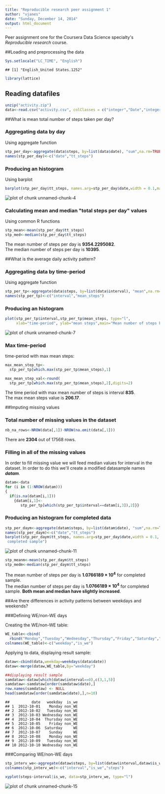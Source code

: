 ```yaml
---
title: "Reproducible research peer assignment 1"
author: "vjanes"
date: "Sunday, December 14, 2014"
output: html_document
---
```


Peer assignment one for the Coursera Data Science specialty's *Reproducible research* course.

##Loading and preprocessing the data

```r
Sys.setlocale("LC_TIME", "English")
```

```
## [1] "English_United States.1252"
```

```r
library(lattice)
```

## Reading datafiles


```r
unzip("activity.zip")
data<-read.csv("activity.csv", colClasses = c("integer","Date","integer"))
```

##What is mean total number of steps taken per day?

### Aggregating data by day
Using aggregate function

```r
stp_per_day<-aggregate(data$steps, by=list(data$date), "sum",na.rm=TRUE, na.action=NULL)
names(stp_per_day)<-c("date","tt_steps")
```


### Producing an histogram
Using barplot


```r
barplot(stp_per_day$tt_steps, names.arg=stp_per_day$date,width = 0.1,main="Total number of steps by day")
```

![plot of chunk unnamed-chunk-4](figure/unnamed-chunk-4-1.png) 



### Calculating mean and median "total steps per day" values
Using common R functions


```r
stp_mean<-mean(stp_per_day$tt_steps)
stp_med<-median(stp_per_day$tt_steps)  
```

The mean number of steps per day is **9354.2295082**.  
The median number of steps per day is **10395**.

##What is the average daily activity pattern?

### Aggregating data by time-period
Using aggregate function

```r
stp_per_tp<-aggregate(data$steps, by=list(data$interval), "mean",na.rm=TRUE, na.action=NULL)
names(stp_per_tp)<-c("interval","mean_steps")
```

### Producing an histogram


```r
plot(stp_per_tp$interval,stp_per_tp$mean_steps, type="l",
     xlab="time-period", ylab="mean steps",main="Mean number of steps by time-period")
```

![plot of chunk unnamed-chunk-7](figure/unnamed-chunk-7-1.png) 

### Max time-period
time-period with max mean steps:


```r
max_mean_step_tp<-
  stp_per_tp[which.max(stp_per_tp$mean_steps),1]

max_mean_step_val<-round(
  stp_per_tp[which.max(stp_per_tp$mean_steps),2],digits=2)
```

The time period with max mean number of steps is interval **835**.  
The max mean steps value is **206.17**.

##Imputing missing values

### Total number of missing values in the dataset


```r
nb_na_rows<-NROW(data[,1])-NROW(na.omit(data[,1]))
```
There are **2304** out of 17568 rows.

###  Filling in all of the missing values
In order to fill missing value we will feed median values for interval in the dataset. In order to do this we'll create a modified datasample names _**datam**_.


```r
datam<-data
for (i in (1:NROW(datam)))
{
  if(is.na(datam[i,1]))
    {datam[i,1]<-
       stp_per_tp[which(stp_per_tp$interval==datam[i,3]),2]}}
```

### Producing an histogram for completed data


```r
stp_per_daym<-aggregate(datam$steps, by=list(datam$date), "sum",na.rm=TRUE, na.action=NULL)
names(stp_per_daym)<-c("date","tt_steps")
barplot(stp_per_daym$tt_steps, names.arg=stp_per_day$date,width = 0.1, main = "Total steps per day, 
 completed sample")
```

![plot of chunk unnamed-chunk-11](figure/unnamed-chunk-11-1.png) 



```r
stp_meanm<-mean(stp_per_daym$tt_steps)
stp_medm<-median(stp_per_daym$tt_steps)  
```

The mean number of steps per day is **1.0766189 &times; 10<sup>4</sup>** for completed sample.  
The median number of steps per day is **1.0766189 &times; 10<sup>4</sup>** for completed sample.  **Both mean and median have slightly increased**.

##Are there differences in activity patterns between weekdays and weekends?

###Defining WE/non-WE days

Creating the WE/non-WE table:

```r
WE_table<-cbind(
  rbind("Monday","Tuesday","Wednesday","Thursday","Friday","Saturday","Sunday"),rbind("non_WE","non_WE","non_WE","non_WE","non_WE","WE","WE"))
colnames(WE_table)<-c("weekday","is_we")
```
Applying to data, displaying result sample:

```r
dataw<-cbind(data,weekday=weekdays(data$date))
dataw<-merge(dataw,WE_table,by="weekday")

##displaying result sample
samdataw<-dataw[which(dataw$interval==0),c(3,1,5)]
samdataw<-samdataw[order(samdataw$date),]
row.names(samdataw) <- NULL 
head(samdataw[order(samdataw$date),],n=10)
```

```
##          date   weekday  is_we
## 1  2012-10-01    Monday non_WE
## 2  2012-10-02   Tuesday non_WE
## 3  2012-10-03 Wednesday non_WE
## 4  2012-10-04  Thursday non_WE
## 5  2012-10-05    Friday non_WE
## 6  2012-10-06  Saturday     WE
## 7  2012-10-07    Sunday     WE
## 8  2012-10-08    Monday non_WE
## 9  2012-10-09   Tuesday non_WE
## 10 2012-10-10 Wednesday non_WE
```

###Comparing WE/non-WE days


```r
stp_interv_we<-aggregate(dataw$steps, by=list(dataw$interval,dataw$is_we), "mean",na.rm=TRUE, na.action=NULL)
colnames(stp_interv_we)<-c("interval","is_we","steps")

xyplot(steps~interval|is_we, data=stp_interv_we, type="l")
```

![plot of chunk unnamed-chunk-15](figure/unnamed-chunk-15-1.png) 

